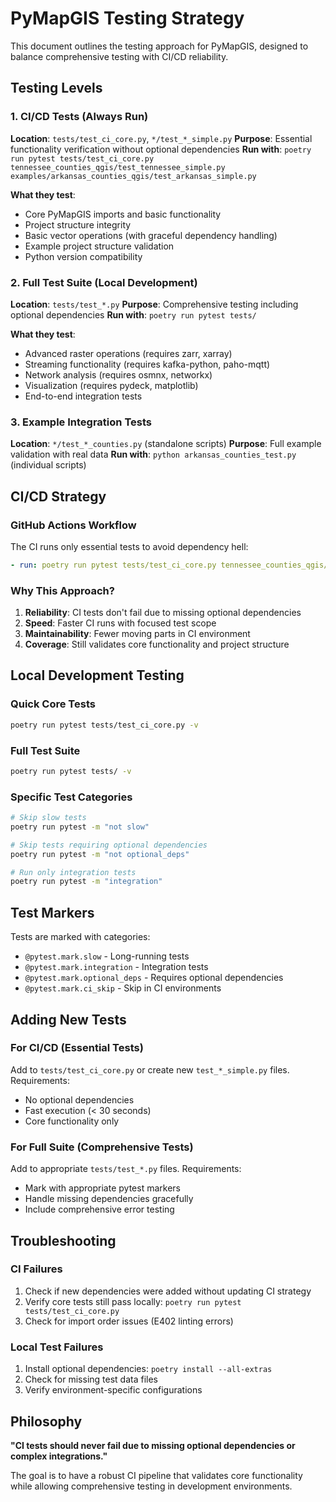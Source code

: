 # PyMapGIS Testing Strategy

This document outlines the testing approach for PyMapGIS, designed to balance comprehensive testing with CI/CD reliability.

## Testing Levels

### 1. CI/CD Tests (Always Run)
**Location**: `tests/test_ci_core.py`, `*/test_*_simple.py`
**Purpose**: Essential functionality verification without optional dependencies
**Run with**: `poetry run pytest tests/test_ci_core.py tennessee_counties_qgis/test_tennessee_simple.py examples/arkansas_counties_qgis/test_arkansas_simple.py`

**What they test**:
- Core PyMapGIS imports and basic functionality
- Project structure integrity
- Basic vector operations (with graceful dependency handling)
- Example project structure validation
- Python version compatibility

### 2. Full Test Suite (Local Development)
**Location**: `tests/test_*.py`
**Purpose**: Comprehensive testing including optional dependencies
**Run with**: `poetry run pytest tests/`

**What they test**:
- Advanced raster operations (requires zarr, xarray)
- Streaming functionality (requires kafka-python, paho-mqtt)
- Network analysis (requires osmnx, networkx)
- Visualization (requires pydeck, matplotlib)
- End-to-end integration tests

### 3. Example Integration Tests
**Location**: `*/test_*_counties.py` (standalone scripts)
**Purpose**: Full example validation with real data
**Run with**: `python arkansas_counties_test.py` (individual scripts)

## CI/CD Strategy

### GitHub Actions Workflow
The CI runs only essential tests to avoid dependency hell:

```yaml
- run: poetry run pytest tests/test_ci_core.py tennessee_counties_qgis/test_tennessee_simple.py examples/arkansas_counties_qgis/test_arkansas_simple.py -v
```

### Why This Approach?

1. **Reliability**: CI tests don't fail due to missing optional dependencies
2. **Speed**: Faster CI runs with focused test scope
3. **Maintainability**: Fewer moving parts in CI environment
4. **Coverage**: Still validates core functionality and project structure

## Local Development Testing

### Quick Core Tests
```bash
poetry run pytest tests/test_ci_core.py -v
```

### Full Test Suite
```bash
poetry run pytest tests/ -v
```

### Specific Test Categories
```bash
# Skip slow tests
poetry run pytest -m "not slow"

# Skip tests requiring optional dependencies
poetry run pytest -m "not optional_deps"

# Run only integration tests
poetry run pytest -m "integration"
```

## Test Markers

Tests are marked with categories:
- `@pytest.mark.slow` - Long-running tests
- `@pytest.mark.integration` - Integration tests
- `@pytest.mark.optional_deps` - Requires optional dependencies
- `@pytest.mark.ci_skip` - Skip in CI environments

## Adding New Tests

### For CI/CD (Essential Tests)
Add to `tests/test_ci_core.py` or create new `test_*_simple.py` files.
Requirements:
- No optional dependencies
- Fast execution (< 30 seconds)
- Core functionality only

### For Full Suite (Comprehensive Tests)
Add to appropriate `tests/test_*.py` files.
Requirements:
- Mark with appropriate pytest markers
- Handle missing dependencies gracefully
- Include comprehensive error testing

## Troubleshooting

### CI Failures
1. Check if new dependencies were added without updating CI strategy
2. Verify core tests still pass locally: `poetry run pytest tests/test_ci_core.py`
3. Check for import order issues (E402 linting errors)

### Local Test Failures
1. Install optional dependencies: `poetry install --all-extras`
2. Check for missing test data files
3. Verify environment-specific configurations

## Philosophy

**"CI tests should never fail due to missing optional dependencies or complex integrations."**

The goal is to have a robust CI pipeline that validates core functionality while allowing comprehensive testing in development environments.
